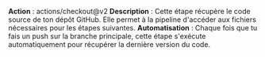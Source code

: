 **Action** : actions/checkout@v2
**Description** : Cette étape récupère le code source de ton dépôt GitHub. Elle permet à la pipeline d'accéder aux fichiers nécessaires pour les étapes suivantes.
**Automatisation** : Chaque fois que tu fais un push sur la branche principale, cette étape s'exécute automatiquement pour récupérer la dernière version du code.
